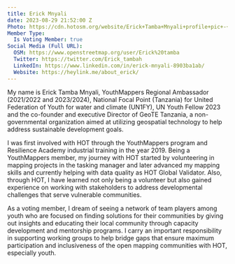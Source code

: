 ```yaml
---
title: Erick Mnyali
date: 2023-08-29 21:52:00 Z
Photo: https://cdn.hotosm.org/website/Erick+Tamba+Mnyali+profile+pic+-+ERICK+TAMBA.png
Member Type:
  Is Voting Member: true
Social Media (Full URL):
  OSM: https://www.openstreetmap.org/user/Erick%20tamba
  Twitter: https://twitter.com/Erick_tambah
  LinkedIn: https://www.linkedin.com/in/erick-mnyali-8903ba1ab/
  Website: https://heylink.me/about_erick/
---
```


My name is Erick Tamba Mnyali, YouthMappers Regional Ambassador (2021/2022 and 2023/2024), National Focal Point (Tanzania) for United Federation of Youth for water and climate (UN1FY), UN Youth Fellow 2023 and the co-founder and executive Director of GeoTE Tanzania, a non-governmental organization aimed at utilizing geospatial technology to help address sustainable development goals. 

I was first involved with HOT through the YouthMappers program and Resilience Academy industrial training in the year 2019. Being a YouthMappers member, my journey with HOT started by volunteering in mapping projects in the tasking manager and later advanced my mapping skills and currently helping with data quality as HOT Global Validator. Also, through HOT, I have learned not only being a volunteer but also gained experience on working with stakeholders to address developmental challenges that serve vulnerable communities.

As a voting member, I dream of seeing a network of team players among youth who are focused on finding solutions for their communities by giving out insights and educating their local community through capacity development and mentorship programs. I carry an important responsibility in supporting working groups to help bridge gaps that ensure maximum participation and inclusiveness of the open mapping communities with HOT, especially youth.